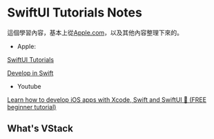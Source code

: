 #  SwiftUI Tutorials Notes

這個學習內容，基本上從[Apple.com](https://developer.apple.com)，以及其他內容整理下來的。

* Apple: 

[SwiftUI Tutorials](https://developer.apple.com/tutorials/swiftui-concepts/exploring-the-structure-of-a-swiftui-app)

[Develop in Swift](https://developer.apple.com/tutorials/develop-in-swift)

* Youtube

[Learn how to develop iOS apps with Xcode, Swift and SwiftUI 📱 (FREE beginner tutorial)](https://www.youtube.com/watch?v=XJe83NXTmw0)

## What's VStack



